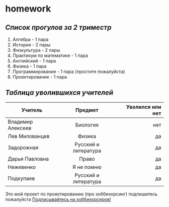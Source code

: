 # homework
## *Список прогулов за 2 триместр* 
1. Алгебра - 1 пара
2. История - 2 пары
3. Физкультура - 2 пары
4. Практикум по математике - 1 пара
5. Английский - 1 пара
6. Физика - 1 пара
7. Программирование - 1 пара (простите пожалуйста)
8. Проектирование - 1 пара
## *Таблица уволившихся учителей*
| Учитель          | Предмет              | Уволился или нет |
| -------------    |:--------------------:| ----------------:|
| Владимир Алексеев| Биология             |       нет        |
| Лев Милованцев   | Физика               |       да         |
| Задорожная       | Русский и литература |       да         |
| Дарья Павловна   | Право                |       да         |
| Нежевенко        | Я не помню           |       да         |
| Подкупаев        | Русский и литература |       да         |

Это мой проект по проектированию (про хоббихорсинг) подпишитесь пожалуйста
[Подписывайтесь на хоббихорсеров!](https://t.me/hobbihourse)
